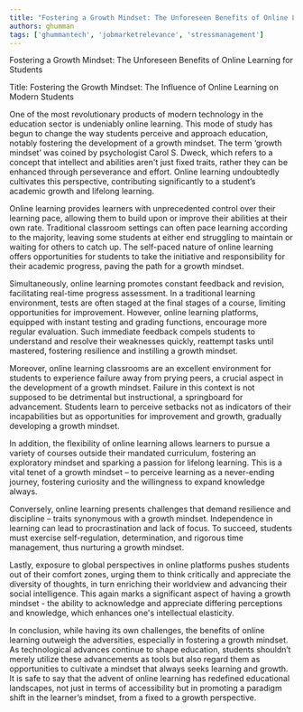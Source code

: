 ```yaml
---
title: "Fostering a Growth Mindset: The Unforeseen Benefits of Online Learning for Students"  # Wrap the title in double quotes
authors: ghumman
tags: ['ghummantech', 'jobmarketrelevance', 'stressmanagement']
---
```


Fostering a Growth Mindset: The Unforeseen Benefits of Online Learning for Students
<!-- truncate -->

Title: Fostering the Growth Mindset: The Influence of Online Learning on Modern Students

One of the most revolutionary products of modern technology in the education sector is undeniably online learning. This mode of study has begun to change the way students perceive and approach education, notably fostering the development of a growth mindset. The term ‘growth mindset’ was coined by psychologist Carol S. Dweck, which refers to a concept that intellect and abilities aren't just fixed traits, rather they can be enhanced through perseverance and effort. Online learning undoubtedly cultivates this perspective, contributing significantly to a student’s academic growth and lifelong learning.

Online learning provides learners with unprecedented control over their learning pace, allowing them to build upon or improve their abilities at their own rate. Traditional classroom settings can often pace learning according to the majority, leaving some students at either end struggling to maintain or waiting for others to catch up. The self-paced nature of online learning offers opportunities for students to take the initiative and responsibility for their academic progress, paving the path for a growth mindset.

Simultaneously, online learning promotes constant feedback and revision, facilitating real-time progress assessment. In a traditional learning environment, tests are often staged at the final stages of a course, limiting opportunities for improvement. However, online learning platforms, equipped with instant testing and grading functions, encourage more regular evaluation. Such immediate feedback compels students to understand and resolve their weaknesses quickly, reattempt tasks until mastered, fostering resilience and instilling a growth mindset.

Moreover, online learning classrooms are an excellent environment for students to experience failure away from prying peers, a crucial aspect in the development of a growth mindset. Failure in this context is not supposed to be detrimental but instructional, a springboard for advancement. Students learn to perceive setbacks not as indicators of their incapabilities but as opportunities for improvement and growth, gradually developing a growth mindset.

In addition, the flexibility of online learning allows learners to pursue a variety of courses outside their mandated curriculum, fostering an exploratory mindset and sparking a passion for lifelong learning. This is a vital tenet of a growth mindset – to perceive learning as a never-ending journey, fostering curiosity and the willingness to expand knowledge always.

Conversely, online learning presents challenges that demand resilience and discipline – traits synonymous with a growth mindset. Independence in learning can lead to procrastination and lack of focus. To succeed, students must exercise self-regulation, determination, and rigorous time management, thus nurturing a growth mindset. 

Lastly, exposure to global perspectives in online platforms pushes students out of their comfort zones, urging them to think critically and appreciate the diversity of thoughts, in turn enriching their worldview and advancing their social intelligence. This again marks a significant aspect of having a growth mindset - the ability to acknowledge and appreciate differing perceptions and knowledge, which enhances one's intellectual elasticity. 

In conclusion, while having its own challenges, the benefits of online learning outweigh the adversities, especially in fostering a growth mindset. As technological advances continue to shape education, students shouldn’t merely utilize these advancements as tools but also regard them as opportunities to cultivate a mindset that always seeks learning and growth. It is safe to say that the advent of online learning has redefined educational landscapes, not just in terms of accessibility but in promoting a paradigm shift in the learner’s mindset, from a fixed to a growth perspective.
